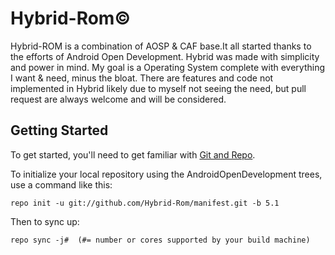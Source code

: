 Hybrid-Rom©
============

Hybrid-ROM is a combination of AOSP & CAF base.It all started thanks to the efforts of 
Android Open Development. Hybrid was made with simplicity and power in mind.
My goal is a Operating System complete with everything I want & need,
minus the bloat. There are features and code not implemented in Hybrid likely due to myself
not seeing the need, but pull request are always welcome and will be considered.


Getting Started
---------------

To get started, you'll need to get
familiar with [Git and Repo](http://source.android.com/source/using-repo.html).

To initialize your local repository using the AndroidOpenDevelopment trees, use a command like this:

    repo init -u git://github.com/Hybrid-Rom/manifest.git -b 5.1

Then to sync up:

    repo sync -j#  (#= number or cores supported by your build machine)
